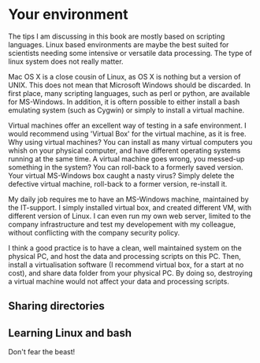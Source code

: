 # Your environment

The tips I am discussing in this book are mostly based on scripting languages.
Linux based environments are maybe the best suited for scientists needing some intensive or versatile data processing. The type of linux system does not really matter.

Mac OS X is a close cousin of Linux, as OS X is nothing but a version of UNIX.
This does not mean that Microsoft Windows should be discarded. In first place, many scripting languages, such as perl or python, are available for MS-Windows. In addition, it is oftern possible to either install a bash emulating system (such as Cygwin) or simply to install a virtual machine.

Virtual machines offer an excellent way of testing in a safe environment. I would recommend using 'Virtual Box' for the virtual machine, as it is free. Why using virtual machines? You can install as many virtual computers you whish on your physical computer, and have different operating systems running at the same time. A virtual machine goes wrong, you messed-up something in the system? You can roll-back to a formerly saved version. Your virtual MS-Windows box caught a nasty virus? Simply delete the defective virtual machine, roll-back to a former version, re-install it.

My daily job requires me to have an MS-Windows machine, maintained by the IT-support. I simply installed virtual box, and created different VM, with different version of Linux. I can even run my own web server, limited to the company infrastructure and test my developement with my colleague, without conflicting with the company security policy.

I think a good practice is to have a clean, well maintained system on the physical PC, and host the data and processing scripts on this PC. Then, install a virtualisation software (I recommend virtual box, for a start at no cost), and share data folder from your physical PC. By doing so, destroying a virtual machine would not affect your data and processing scripts.

## Sharing directories

## Learning Linux and bash
Don't fear the beast!


